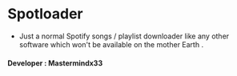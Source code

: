 # Spotloader
- Just a normal Spotify songs / playlist downloader like any other software which won't be available on the mother Earth .
#### Developer : Mastermindx33
